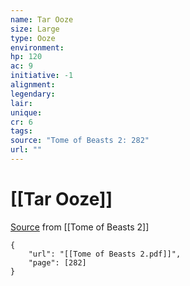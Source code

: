 ```yaml
---
name: Tar Ooze
size: Large
type: Ooze
environment: 
hp: 120
ac: 9
initiative: -1
alignment: 
legendary: 
lair: 
unique: 
cr: 6
tags: 
source: "Tome of Beasts 2: 282"
url: ""
---
```

# [[Tar Ooze]]

[Source](zotero://open-pdf/library/items/9UQIAB6R?page=282) from [[Tome of Beasts 2]]

```pdf
{
	"url": "[[Tome of Beasts 2.pdf]]",
	"page": [282]
}
```

